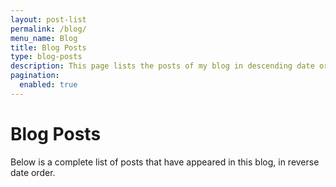 ```yaml
---
layout: post-list
permalink: /blog/
menu_name: Blog
title: Blog Posts
type: blog-posts
description: This page lists the posts of my blog in descending date order.
pagination: 
  enabled: true
---
```

# Blog Posts

Below is a complete list of posts that have appeared in this blog, in reverse date order. 